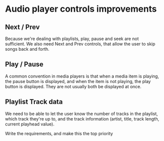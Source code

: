 # Audio player controls improvements

## Next / Prev
Because we're dealing with playlists, play, pause and seek are not sufficient. We also need Next and Prev controls, that allow the user to skip songs back and forth.

## Play / Pause
A common convention in media players is that when a media item is playing, the pause button is displayed, and when the item is not playing, the play button is displayed. They are not usually both be displayed at once.

## Playlist Track data
We need to be able to let the user know the number of tracks in the playlist, which track they're up to, and the track information (artist, title, track length, current playhead value).

Write the requirements, and make this the top priority 